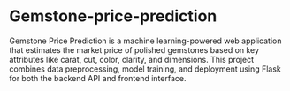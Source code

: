 # Gemstone-price-prediction
Gemstone Price Prediction is a machine learning-powered web application that estimates the market price of polished gemstones based on key attributes like carat, cut, color, clarity, and dimensions. This project combines data preprocessing, model training, and deployment using Flask for both the backend API and frontend interface.
